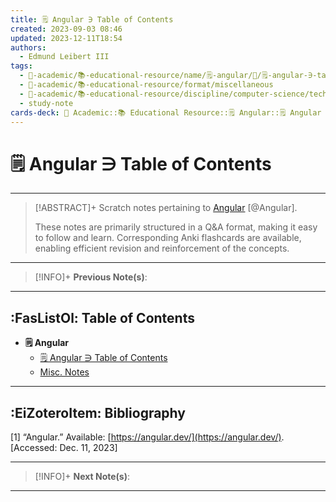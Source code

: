 ```yaml
---
title: 🗒️ Angular ∋ Table of Contents
created: 2023-09-03 08:46
updated: 2023-12-11T18:54
authors:
  - Edmund Leibert III
tags:
  - 🔴-academic/📚-educational-resource/name/🗒️-angular/🔖/🗒️-angular-∋-table-of-contents
  - 🔴-academic/📚-educational-resource/format/miscellaneous
  - 🔴-academic/📚-educational-resource/discipline/computer-science/technology/angular
  - study-note
cards-deck: 🔴 Academic::📚 Educational Resource::🗒️ Angular::🗒️ Angular ∋ Table of Contents
---
```


# 🗒️ Angular ∋ Table of Contents

---

> [!ABSTRACT]+ 
> Scratch notes pertaining to [Angular](https://angular.dev/) [@Angular].
> 
> These notes are primarily structured in a Q&A format, making it easy to follow and learn. Corresponding Anki flashcards are available, enabling efficient revision and reinforcement of the concepts.

---

> [!INFO]+ 
> **Previous Note(s)**:
> 

---

## :FasListOl: Table of Contents

- **🗒️ Angular**
	- [🗒️ Angular ∋ Table of Contents](the-vault/src/🔴%20Academic/📚%20Educational%20Resource/🗒️%20Angular/🗒️%20Angular%20∋%20Table%20of%20Contents.md)
	- [Misc. Notes](the-vault/src/🔴%20Academic/📚%20Educational%20Resource/🗒️%20Angular/Misc.%20Notes.md)

---

## :EiZoteroItem: Bibliography

\[1\]
“Angular.” Available: [https://angular.dev/](https://angular.dev/). [Accessed: Dec. 11, 2023]

---

> [!INFO]+
> **Next Note(s)**:
> 

---

